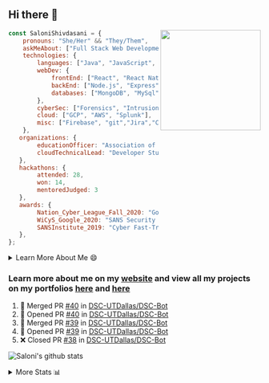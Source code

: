 ## Hi there 👋

<img align='right' src="https://storage.googleapis.com/saloni-shivdasani-resume/Saloni.png" width="200">

```javascript
const SaloniShivdasani = {
    pronouns: "She/Her" && "They/Them",
    askMeAbout: ["Full Stack Web Development", "Cloud Computing", "Cyber Security"],
    technologies: {
        languages: ["Java", "JavaScript", "SQL", "Python", "C++", "BASH", "R"],
        webDev: {
            frontEnd: ["React", "React Native", "Electron"],
            backEnd: ["Node.js", "Express", "Flask"],
            databases: ["MongoDB", "MySql"],
        },
        cyberSec: ["Forensics", "Intrusion Detection", "Security Operations", "Network and Application Penetration Testing"],
        cloud: ["GCP", "AWS", "Splunk"],
        misc: ["Firebase", "git","Jira","Confluence"]
    },
   organizations: {
        educationOfficer: "Association of Computer Machinery, UTD",
        cloudTechnicalLead: "Developer Students Club, UTD",
   },
   hackathons: {
        attended: 28,
        won: 14,
        mentoredJudged: 3
   },
   awards: {
        Nation_Cyber_League_Fall_2020: "Gold Bracket Competitor - Top 15% nationally",
        WiCyS_Google_2020: "SANS Security Training Scholarship",
        SANSInstitute_2019: "Cyber Fast-Track Game Quarter-Finalist",
   },
};
```

<!--START_SECTION:table-->
<details>

<summary>Learn More About Me 😄 </summary>

I am a junior at The University of Texas at Dallas, and I am currently majoring in Software Engineering with a concentration in Information Assurance. I am interested and have experience in full stack development, cloud computing, and cybersecurity. I hope to find opportunities where I can gain exposure to algorithm and project design. My ultimate aim is to develop futuristic products for users because I am inspired by the impact of computing on society.

I have experience in full stack web development through my participation and awards in hackathons where I have learnt and used React, Node.js, Express, MongoDB, Flask, NLTK, and React Native along with GIT, GCP, and Firebase. Last semester, I was also responsible for backend development for a project at a local NGO where I created a REST API using Node.js, Express, MongoDB and SQL and hosted it on servers using GCP. 

From my coursework and local competitions, I have skills in algorithms and data structures in Java, database management using SQL and machine learning using Python and R. I have also been a quarter-finalist in a national cybersecurity completion hosted by the SANS institute.

I am also actively involved in campus organization where I am the cloud technical lead for Developer Student Club, Mentor and Education Officer for Association of Computing Machinery, event planner for Women Mentoring Women in Engineering and IT Committee member for IEEE.

</details>

<!--END_SECTION:table-->

### Learn more about me on my [website](https://www.saloni-shivdasani.codes) and view all my projects on my portfolios [here](https://www.saloni-shivdasani.codes/projects) and  [here](http://devpost.com/SaloniS)

<!--START_SECTION:activity-->
1. 🎉 Merged PR [#40](https://github.com/DSC-UTDallas/DSC-Bot/pull/40) in [DSC-UTDallas/DSC-Bot](https://github.com/DSC-UTDallas/DSC-Bot)
2. 💪 Opened PR [#40](https://github.com/DSC-UTDallas/DSC-Bot/pull/40) in [DSC-UTDallas/DSC-Bot](https://github.com/DSC-UTDallas/DSC-Bot)
3. 🎉 Merged PR [#39](https://github.com/DSC-UTDallas/DSC-Bot/pull/39) in [DSC-UTDallas/DSC-Bot](https://github.com/DSC-UTDallas/DSC-Bot)
4. 💪 Opened PR [#39](https://github.com/DSC-UTDallas/DSC-Bot/pull/39) in [DSC-UTDallas/DSC-Bot](https://github.com/DSC-UTDallas/DSC-Bot)
5. ❌ Closed PR [#38](https://github.com/DSC-UTDallas/DSC-Bot/pull/38) in [DSC-UTDallas/DSC-Bot](https://github.com/DSC-UTDallas/DSC-Bot)
<!--END_SECTION:activity-->

![Saloni's github stats](https://github-readme-stats.vercel.app/api?username=SaloniSS)

<!--START_SECTION:table-->
<details>

<summary>More Stats 📊 </summary>

<!--START_SECTION:waka-->
![Lines of code](https://img.shields.io/badge/From%20Hello%20World%20I%27ve%20Written-1.3%20million%20lines%20of%20code-blue)

**🐱 My Github Data** 

> 🏆 312 Contributions in the Year 2021
 > 
> 📦 561.0 kB Used in Github's Storage 
 > 
> 💼 Opted to Hire
 > 
> 📜 27 Public Repositories 
 > 
> 🔑 21 Private Repositories  
 > 
**I'm a Night 🦉** 

```text
🌞 Morning    194 commits    ████░░░░░░░░░░░░░░░░░░░░░   17.96% 
🌆 Daytime    228 commits    █████░░░░░░░░░░░░░░░░░░░░   21.11% 
🌃 Evening    365 commits    ████████░░░░░░░░░░░░░░░░░   33.8% 
🌙 Night      293 commits    ██████░░░░░░░░░░░░░░░░░░░   27.13%

```
📅 **I'm Most Productive on Saturday** 

```text
Monday       105 commits    ██░░░░░░░░░░░░░░░░░░░░░░░   9.72% 
Tuesday      89 commits     ██░░░░░░░░░░░░░░░░░░░░░░░   8.24% 
Wednesday    96 commits     ██░░░░░░░░░░░░░░░░░░░░░░░   8.89% 
Thursday     68 commits     █░░░░░░░░░░░░░░░░░░░░░░░░   6.3% 
Friday       87 commits     ██░░░░░░░░░░░░░░░░░░░░░░░   8.06% 
Saturday     368 commits    ████████░░░░░░░░░░░░░░░░░   34.07% 
Sunday       267 commits    ██████░░░░░░░░░░░░░░░░░░░   24.72%

```


📊 **This Week I Spent My Time On** 

```text
⌚︎ Time Zone: America/Chicago

💬 Programming Languages: 
Other                    6 hrs 16 mins       ██████████████████░░░░░░░   74.39% 
JavaScript               1 hr 16 mins        ███░░░░░░░░░░░░░░░░░░░░░░   15.07% 
Python                   46 mins             ██░░░░░░░░░░░░░░░░░░░░░░░   9.24% 
YAML                     4 mins              ░░░░░░░░░░░░░░░░░░░░░░░░░   0.95% 
JSON                     1 min               ░░░░░░░░░░░░░░░░░░░░░░░░░   0.32%

```

**I Mostly Code in JavaScript** 

```text
JavaScript               24 repos            ███████████░░░░░░░░░░░░░░   45.28% 
Java                     7 repos             ███░░░░░░░░░░░░░░░░░░░░░░   13.21% 
TypeScript               5 repos             ██░░░░░░░░░░░░░░░░░░░░░░░   9.43% 
Python                   4 repos             ██░░░░░░░░░░░░░░░░░░░░░░░   7.55% 
CSS                      3 repos             █░░░░░░░░░░░░░░░░░░░░░░░░   5.66%

```



<!--END_SECTION:waka-->

<!--END_SECTION:table-->

<!--
**SaloniSS/SaloniSS** is a ✨ _special_ ✨ repository because its `README.md` (this file) appears on your GitHub profile.

Here are some ideas to get you started:

- 🔭 I’m currently working on ...
- 🌱 I’m currently learning ...
- 👯 I’m looking to collaborate on ...
- 🤔 I’m looking for help with ...
- 💬 Ask me about ...
- 📫 How to reach me: ...
- 😄 Pronouns: ...
- ⚡ Fun fact: ...
-->
